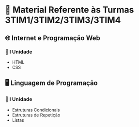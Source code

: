 # 📌 Material Referente às Turmas 3TIM1/3TIM2/3TIM3/3TIM4

## 🌐 Internet e Programação Web
### 📌 I Unidade
- HTML
- CSS

## 🖥️ Linguagem de Programação
### 📌 I Unidade
- Estruturas Condicionais
- Estruturas de Repetição
- Listas
